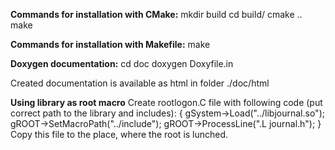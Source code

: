 **Commands for installation with CMake:** 
mkdir build
cd  build/
cmake ..
make

**Commands for installation with Makefile:**
make

**Doxygen documentation:**
cd doc
doxygen Doxyfile.in

Created documentation is available as html in folder ./doc/html


**Using library as root macro**
Create rootlogon.C file with following code (put correct path to the library and includes):
{
	gSystem->Load("../libjournal.so");
	gROOT->SetMacroPath("../include");
	gROOT->ProcessLine(".L journal.h");
}
Copy this file to the place, where the root is lunched.

